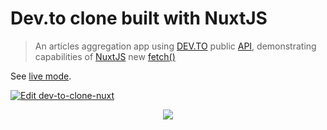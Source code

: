 # Dev.to clone built with NuxtJS

> An articles aggregation app using [DEV.TO](https://dev.to) public [API](https://docs.dev.to/api/), demonstrating capabilities of [NuxtJS](https://nuxtjs.org) new [fetch()](https://nuxtjs.org/api/pages-fetch)

See [live mode](https://xr8nr.sse.codesandbox.io).

[![Edit dev-to-clone-nuxt](https://codesandbox.io/static/img/play-codesandbox.svg)](https://codesandbox.io/s/github/bdrtsky/new-fetch-example/tree/master/?fontsize=14&hidenavigation=1&theme=dark)

<p align="center">
  <img src="https://raw.githubusercontent.com/bdrtsky/new-fetch-example/master/static/demo.gif">
</p>
